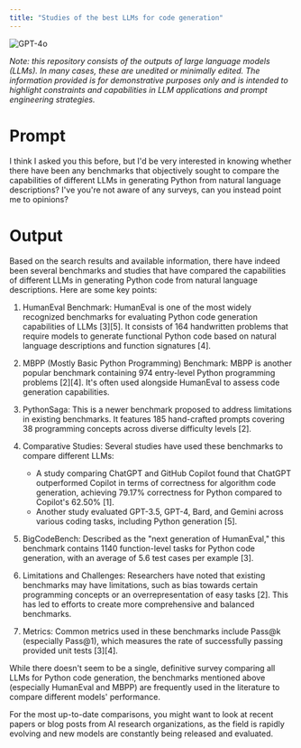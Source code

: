 ```yaml
---
title: "Studies of the best LLMs for code generation"
---
```

![GPT-4o](https://img.shields.io/badge/GPT--4o-3333FF?style=for-the-badge&logo=openai&logoColor=white)



*Note: this repository consists of the outputs of large language models (LLMs). In many cases, these are unedited or minimally edited. The information provided is for demonstrative purposes only and is intended to highlight constraints and capabilities in LLM applications and prompt engineering strategies.*


# Prompt

I think I asked you this before, but I'd be very interested in knowing whether there have been any benchmarks that objectively sought to compare the capabilities of different LLMs in generating Python from natural language descriptions? I've you're not aware of any surveys, can you instead point me to opinions?

# Output

Based on the search results and available information, there have indeed been several benchmarks and studies that have compared the capabilities of different LLMs in generating Python code from natural language descriptions. Here are some key points:

1. HumanEval Benchmark:
HumanEval is one of the most widely recognized benchmarks for evaluating Python code generation capabilities of LLMs [3][5]. It consists of 164 handwritten problems that require models to generate functional Python code based on natural language descriptions and function signatures [4].

2. MBPP (Mostly Basic Python Programming) Benchmark:
MBPP is another popular benchmark containing 974 entry-level Python programming problems [2][4]. It's often used alongside HumanEval to assess code generation capabilities.

3. PythonSaga:
This is a newer benchmark proposed to address limitations in existing benchmarks. It features 185 hand-crafted prompts covering 38 programming concepts across diverse difficulty levels [2].

4. Comparative Studies:
Several studies have used these benchmarks to compare different LLMs:
   - A study comparing ChatGPT and GitHub Copilot found that ChatGPT outperformed Copilot in terms of correctness for algorithm code generation, achieving 79.17% correctness for Python compared to Copilot's 62.50% [1].
   - Another study evaluated GPT-3.5, GPT-4, Bard, and Gemini across various coding tasks, including Python generation [5].

5. BigCodeBench:
Described as the "next generation of HumanEval," this benchmark contains 1140 function-level tasks for Python code generation, with an average of 5.6 test cases per example [3].

6. Limitations and Challenges:
Researchers have noted that existing benchmarks may have limitations, such as bias towards certain programming concepts or an overrepresentation of easy tasks [2]. This has led to efforts to create more comprehensive and balanced benchmarks.

7. Metrics:
Common metrics used in these benchmarks include Pass@k (especially Pass@1), which measures the rate of successfully passing provided unit tests [3][4].

While there doesn't seem to be a single, definitive survey comparing all LLMs for Python code generation, the benchmarks mentioned above (especially HumanEval and MBPP) are frequently used in the literature to compare different models' performance.

For the most up-to-date comparisons, you might want to look at recent papers or blog posts from AI research organizations, as the field is rapidly evolving and new models are constantly being released and evaluated.

 